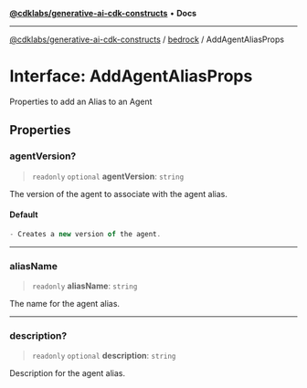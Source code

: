 [**@cdklabs/generative-ai-cdk-constructs**](../../../README.md) • **Docs**

***

[@cdklabs/generative-ai-cdk-constructs](../../../README.md) / [bedrock](../README.md) / AddAgentAliasProps

# Interface: AddAgentAliasProps

Properties to add an Alias to an Agent

## Properties

### agentVersion?

> `readonly` `optional` **agentVersion**: `string`

The version of the agent to associate with the agent alias.

#### Default

```ts
- Creates a new version of the agent.
```

***

### aliasName

> `readonly` **aliasName**: `string`

The name for the agent alias.

***

### description?

> `readonly` `optional` **description**: `string`

Description for the agent alias.
